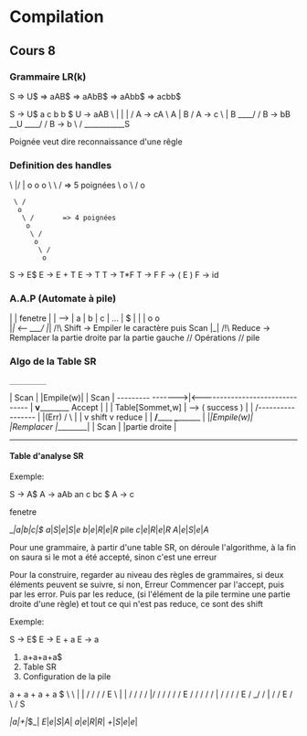 # Compilation
## Cours 8
### Grammaire LR(k)

S => U$ => aAB$
  => aAbB$
  => aAbb$
  => acbb$
  

S -> U$                   a      c      b      b      $
U -> aAB                   \     |      |      |     /
A -> cA                     \    A      |      B    /
A -> c                       \   |      B ____/    /
B -> bB                       \__U ____/          /
B -> b                            \              /
                                   \___________S  
                                   
Poignée veut dire reconnaissance d'une rêgle

### Definition des handles

\  \|/  |
 o  o   o
  \  \  /     => 5 poignées
   \   o
    \ /
     o
     
     \ /
      o
       \ /       => 4 poignées
        o
         \ /
          o
           \ /
            o
            

S -> E$
E -> E + T
E -> T
T -> T*F
T -> F
F -> ( E )
F -> id

### A.A.P (Automate à pile)

 | |                           fenetre
 | |              --> | a | b | c | ... | $ |
 | |        o   o   
 |_|   <--  \___/
 |_|                    /!\ Shift -> Empiler le caractère puis Scan
 |_|                    /!\ Reduce -> Remplacer la partie droite par la partie gauche
                                         // Opérations //
pile


### Algo de la Table SR

    _________
   |  Scan   |
   |Empile(w)|
   |  Scan   |
    ---------
------->|<-------------------------------
|   ____v____________ Accept            |
|  | Table[Sommet,w] | --> ( success )  |
|  /-----------------                   |
|(Err) /         \                      |
|     v shift     v reduce              |
|  __/______    ___\__________          |
|_|Empile(w)|  |Remplacer     |_________|
  |  Scan   |  |partie droite |
   ---------    --------------
   
#### Table d'analyse SR

Exemple:

S -> A$
A -> aAb  an c bc $
A -> c

   fenetre
   
___|_a_|_b_|_c_|_$_
_a_|_S_|_e_|_S_|_e_
_b_|_e_|_R_|_e_|_R_   pile
_c_|_e_|_R_|_e_|_R_
_A_|_e_|_S_|_e_|_A_

Pour une grammaire, à partir d'une table SR, on déroule l'algorithme, à la fin on saura si le mot a été accepté, sinon c'est une erreur

Pour la construire, regarder au niveau des règles de grammaires, si deux éléments peuvent se suivre, si non, Erreur
Commencer par l'accept, puis par les error.
Puis par les reduce, (si l'élément de la pile termine une partie droite d'une règle)
et tout ce qui n'est pas reduce, ce sont des shift

Exemple:

S -> E$
E -> E + a
E -> a

1) a+a+a+a$
2) Table SR
3) Configuration de la pile

a  +  a  +  a  +  a  $
 \ \  |  |  / /  /  /
  E \ |  | / /  /  /
   \|/  / / /  /  /
    E  / / /  /  /
     \| / /  /  /
      E  / _/  /
       \| /   /
        E    /
         \  /
          S
          
___|_a_|_+_|_$_|
_E_|_e_|_S_|_A_|
_a_|_e_|_R_|_R_|
_+_|_S_|_e_|_e_|
